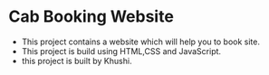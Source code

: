 # Cab Booking Website
- This project contains a website which will help you to book site.
- This project is build using HTML,CSS and JavaScript.
- this project is built by Khushi.
